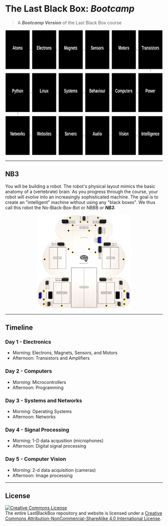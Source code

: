 # The Last Black Box: *Bootcamp*

> A ***Bootcamp Version*** of the Last Black Box course

<p align="center">
<img src="designs/layout/bootcamp_layout.png" alt="LBB bootcamp layout" width="800" height="400">
</p>

----

## NB3

You will be building a robot. The robot's physical layout mimics the basic anatomy of a (vertebrate) brain. As you progress through the course, your robot will *evolve* into an increasingly sophisticated machine. The goal is to create an "intelligent" machine without using any "black boxes". We thus call this robot the No-Black-Box-Bot or NBBB or ***NB3***.

<p align="center">
<img src="../designs/NB3/NB3_render.png" alt="NB3 outline" width="300" height="300">
</p>

----

## Timeline

### Day 1 - Electronics

- Morning: Electrons, Magnets, Sensors, and Motors
- Afternoon: Transistors and Amplifiers

### Day 2 - Computers

- Morning: Microcontrollers
- Afternoon: Programming

### Day 3 - Systems and Networks

- Morning: Operating Systems
- Afternoon: Networks

### Day 4 - Signal Processing

- Morning: 1-D data acqusition (microphones)
- Afternoon: Digital signal processing

### Day 5 - Computer Vision

- Morning: 2-d data acquisition (cameras)
- Afternoon: Image processing

----

## License

<a rel="license" href="http://creativecommons.org/licenses/by-nc-sa/4.0/"><img alt="Creative Commons License" style="border-width:0" src="https://i.creativecommons.org/l/by-nc-sa/4.0/88x31.png" /></a><br />The entire LastBlackBox repository and website is licensed under a <a rel="license" href="http://creativecommons.org/licenses/by-nc-sa/4.0/">Creative Commons Attribution-NonCommercial-ShareAlike 4.0 International License</a>.
